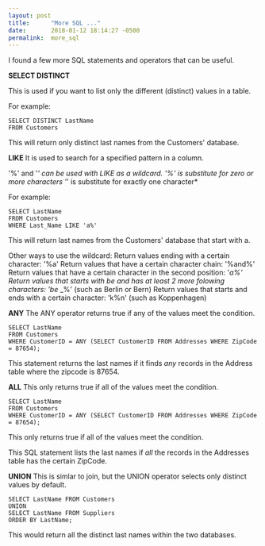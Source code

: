 ```yaml
---
layout: post
title:      "More SQL ..."
date:       2018-01-12 18:14:27 -0500
permalink:  more_sql
---
```


I found a few more SQL statements and operators that can be useful.


**SELECT DISTINCT**
 
This is used if you	want	to	list	only	the	different	(distinct)	values	in	a	table. 

For example: 
```
SELECT DISTINCT LastName 
FROM Customers
```

This will	return	only	distinct	last names from the Customers' database.


**LIKE**
It is	used	to	search	for	a	specified	pattern	in	a	column. 

'%' and '_' can be used with LIKE as a wildcard. 
'%' is	substitute	for	zero	or	more	characters
'_' is substitute	for	exactly	one	character*

For example:
```
SELECT LastName
FROM Customers
WHERE Last_Name LIKE 'a%'
```

This will	return	last names from the Customers' database that start with a.

Other ways to use the wildcard:
Return values ending with a certain character: '%a'
Return values that have a certain character chain: '%and%'
Return values that have a certain character in the second position:  '_a%'
Return values that starts with be and has at least 2 more folowing characters: 'be_ _%' (such as Berlin or Bern)
Return values that starts and ends with a certain character:  'k%n' (such as Koppenhagen)

**ANY**
The ANY operator returns true if any of the values meet the condition.

```
SELECT LastName 
FROM Customers
WHERE CustomerID = ANY (SELECT CustomerID FROM Addresses WHERE ZipCode = 87654);
```

This statement returns the last names if it finds *any* records in the Address  table where  the zipcode is 87654.

**ALL**
This only returns true if all of the values meet the condition.

```
SELECT LastName 
FROM Customers
WHERE CustomerID = ANY (SELECT CustomerID FROM Addresses WHERE ZipCode = 87654);
```

This only returns true if all of the values meet the condition.

This SQL statement  lists the last names if *all* the records in the Addresses table has the  certain ZipCode.

**UNION**
This is simlar to join, but the UNION operator selects only distinct values by default. 

```
SELECT LastName FROM Customers
UNION
SELECT LastName FROM Suppliers
ORDER BY LastName;
```

This would return all the distinct last names within the two databases. 













